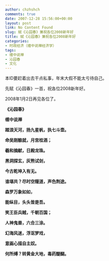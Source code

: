 ```yaml
---
author: chzhshch
comments: true
date: 2007-12-28 15:56:00+00:00
layout: post
link: No Content Found
slug: 赋《沁园春》兼祝各位2008新年好
title: 赋《沁园春》兼祝各位2008新年好
categories:
- 时政经济（缠中说禅经济学）
tags:
- 缠中说禅
- 沁园春
- 文化
---
```


			

本ID要赶着出去干点私事，年末大假不能太亏待自己。

先赋《沁园春》一首，祝各位2008新年好。

2008年1月2日再见各位了。

**《沁园春》**

**缠中说禅**

**踏浪天河，扬九星帆，执七斗壶。**

**命吴刚酿就，月宫桂酒；**

**羲和摘献，日殿龙珠。**

**黑洞探玄，灰熊试剑，**

**今古乾坤入有无。**

**谁堪共？尽时空隧道，声色荆途。**

**森罗万象如如，**

**能纵目，头头皆是吾。**

**笑王臣兵贼，千朝百国；**

**人神鬼兽，六合三涂。**

**幻海风迷，浮沤梦戏，**

**意画心描自主奴。**

**何所缚？转黄金大地，毒药醍醐。**
